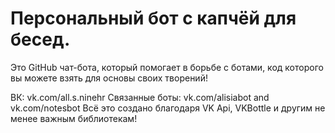 # Персональный бот с капчёй для бесед.
Это GitHub чат-бота, который помогает в борьбе с ботами, код которого вы можете взять для основы своих творений!

ВК: vk.com/all.s.ninehr
Связанные боты: vk.com/alisiabot and vk.com/notesbot 
Всё это создано благодаря VK Api, VKBottle и другим не менее важным библиотекам!
